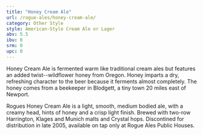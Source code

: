 ```yaml
---
title: "Honey Cream Ale"
url: /rogue-ales/honey-cream-ale/
category: Other Style
style: American-Style Cream Ale or Lager
abv: 5.5
ibu: 0
srm: 0
upc: 0
---
```

Honey Cream Ale is fermented warm like traditional cream ales but features an added twist--wildflower honey from Oregon. Honey imparts a dry, refreshing character to the beer because it ferments almost completely. The honey comes from a beekeeper in Blodgett, a tiny town 20 miles east of Newport.

Rogues Honey Cream Ale is a light, smooth, medium bodied ale, with a creamy head, hints of honey and a crisp light finish. Brewed with two-row Harrington, Klages and Munich malts and Crystal hops. Discontined for distribution in late 2005, available on tap only at Rogue Ales Public Houses.
